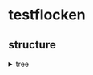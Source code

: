 # testflocken

## structure

<details><summary>tree</summary>
<p>

```sh
.
├── .github
│   └── workflows
│       └── ci.yml
├── testflocken
│   ├── __init__.py
│   ├── __main__.py
│   ├── app.py
│   ├── cli.py
│   └── py.typed
├── tests
│   ├── __init__.py
│   └── test_app.py
├── .dockerignore
├── .env
├── .envrc
├── .gitignore
├── .pre-commit-config.yaml
├── CHANGELOG.md
├── Makefile
├── README.md
├── flake.lock
├── flake.nix
├── poetry.lock
└── pyproject.toml

5 directories, 20 files
```

</p>
</details>
